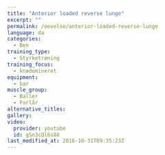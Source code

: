 ```yaml
---
title: "Anterior loaded reverse lunge"
excerpt: ""
permalink: /oevelse/anterior-loaded-reverse-lunge
language: da
categories:
  - Ben
training_type: 
  - Styrketræning
training_focus: 
  - knædomineret
equipment:
  - bar
muscle_group:
  - Baller
  - Forlår
alternative_titles:
gallery:
video:
  provider: youtube
  id: gSn3cQl6s88
last_modified_at: 2016-10-31T09:35:23Z
---
```



